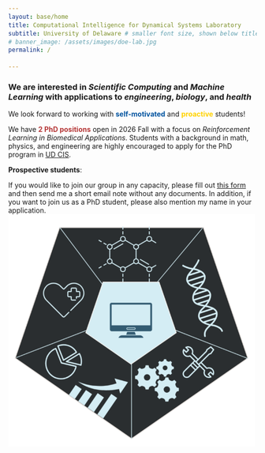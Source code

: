 ```yaml
---
layout: base/home
title: Computational Intelligence for Dynamical Systems Laboratory
subtitle: University of Delaware # smaller font size, shown below title+title2
# banner_image: /assets/images/doe-lab.jpg
permalink: /

---
```




### We are interested in *Scientific Computing* and *Machine Learning* with applications to *engineering*, *biology*, and *health*

We look forward to working with <span style="color: #00539F;">**self-motivated**</span> and <span style="color:#FFD200;">**proactive**</span> students!

We have <span style="color: #B53737;">**2 PhD positions**</span> open in 2026 Fall with a focus on *Reinforcement Learning in Biomedical Applications*. Students with a background in math, physics, and engineering are highly encouraged to apply for the PhD program in [<u>UD CIS</u>](https://www.cis.udel.edu/academics/graduate-programs/phd-in-computer-science/).

**Prospective students**: 

If you would like to join our group in any capacity, please fill out [<u>this form</u>](https://docs.google.com/forms/d/1Fl9yJ6ZAW2gkUNipegfoZ5y_XlvjqkZk-AM2V4wodsc) and then send me a short email note without any documents. In addition, if you want to join us as a PhD student, please also mention my name in your application. 
<img src="/assets/images/home_page_image.png" width="500" height=auto />

